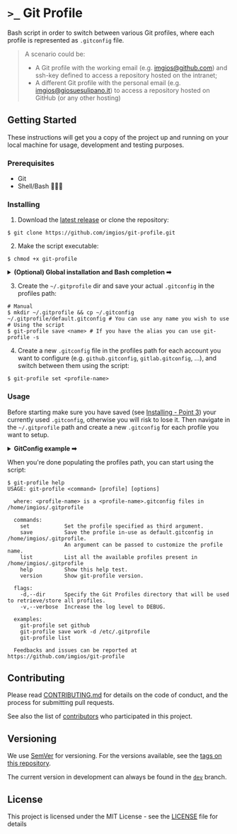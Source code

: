 # `>_` Git Profile

Bash script in order to switch between various Git profiles, where each profile is represented as `.gitconfig` file.

> A scenario could be:
> - A Git profile with the working email (e.g. imgios@github.com) and ssh-key defined to access a repository hosted on the intranet;
> - A different Git profile with the personal email (e.g. imgios@giosuesulipano.it) to access a repository hosted on GitHub (or any other hosting)

## Getting Started

These instructions will get you a copy of the project up and running on your local machine for usage, development and testing purposes.

### Prerequisites

- Git
- Shell/Bash 🤷🏻‍♂️

### Installing

1. Download the [latest release](https://github.com/imgios/git-profile/releases) or clone the repository:
```shell
$ git clone https://github.com/imgios/git-profile.git
```
2. Make the script executable:
```shell
$ chmod +x git-profile
```

<details>
  <summary><b>(Optional) Global installation and Bash completion ➡</b></summary>
  
  - Install the script:
  
  ```shell
  $ sudo install -o root -g root -m 0755 git-profile /usr/local/bin/git-profile
  ```

  - Source the bash completion:
  
  ```shell
  $ echo "source <(git-profile completion)" >> .bashrc
  ```

</details>

3. Create the `~/.gitprofile` dir and save your actual `.gitconfig` in the profiles path:
```shell
# Manual
$ mkdir ~/.gitprofile && cp ~/.gitconfig ~/.gitprofile/default.gitconfig # You can use any name you wish to use
# Using the script
$ git-profile save <name> # If you have the alias you can use git-profile -s
```
4. Create a new `.gitconfig` file in the profiles path for each account you want to configure (e.g. `github.gitconfig`, `gitlab.gitconfig`, ...), and switch between them using the script:
```shell
$ git-profile set <profile-name>
```

### Usage

Before starting make sure you have saved (see [Installing - Point 3](#installing)) your currently used `.gitconfig`, otherwise you will risk to lose it. Then navigate in the `~/.gitprofile` path and create a new `.gitconfig` for each profile you want to setup.

<details>
  <summary><b>GitConfig example ➡</b></summary>
  
  ```GitConfig
  # Example .gitconfig used as Git profile
  [user]
    name = Your Name
    email = your-email@example.com
  
  [color]
    ui = auto
  
  [alias]
    co = checkout
    ci = commit
    st = status
    br = branch -av
    brdel = branch -D
  
    # Show all configured aliases
    aliases = !git config --list | grep 'alias\\.' | sed 's/alias\\.\\([^=]*\\)=\\(.*\\)/\\1\\ \t => \\2/' | sort
  
    # Log format view
    lg = log --graph --pretty=format:'%Cred%h%Creset -%C(yellow)%d%Creset %s %Cgreen(%cr) %C(bold blue)<%an>%Creset' --abbrev-commit --date=relative
    hist = log --pretty=format:\"%h %ad | %s%d [%an]\" --graph --date=short
  ```

</details>

When you're done populating the profiles path, you can start using the script:

```shell
$ git-profile help
USAGE: git-profile <command> [profile] [options]
 
  where: <profile-name> is a <profile-name>.gitconfig files in /home/imgios/.gitprofile
 
  commands:
    set           Set the profile specified as third argument.
    save          Save the profile in-use as default.gitconfig in /home/imgios/.gitprofile.
                  An argument can be passed to customize the profile name.
    list          List all the available profiles present in /home/imgios/.gitprofile
    help          Show this help test.
    version       Show git-profile version.
 
  flags:
    -d,--dir      Specify the Git Profiles directory that will be used to retrieve/store all profiles.
    -v,--verbose  Increase the log level to DEBUG.
 
  examples:
    git-profile set github
    git-profile save work -d /etc/.gitprofile
    git-profile list
 
  Feedbacks and issues can be reported at https://github.com/imgios/git-profile
```

## Contributing

Please read [CONTRIBUTING.md](CONTRIBUTING.md) for details on the code of conduct, and the process for submitting pull requests.

See also the list of [contributors](https://github.com/imgios/git-profile/contributors) who participated in this project.

## Versioning

We use [SemVer](http://semver.org/) for versioning. For the versions available, see the [tags on this repository](https://github.com/imgios/git-profile/tags).

The current version in development can always be found in the [`dev`](https://github.com/imgios/git-profile/tree/dev) branch.

## License

This project is licensed under the MIT License - see the [LICENSE](LICENSE) file for details
